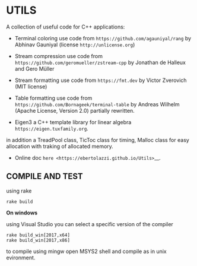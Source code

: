 UTILS
=====

A collection of useful code for C++ applications:

- Terminal coloring use code from `https://github.com/agauniyal/rang` by Abhinav Gauniyal (license `http://unlicense.org`)

- Stream compression use code from `https://github.com/geromueller/zstream-cpp` by Jonathan de Halleux and Gero Müller

- Stream formatting use code from  `https://fmt.dev` by Victor Zverovich (MIT license)

- Table formatting use code from  `https://github.com/Bornageek/terminal-table` by Andreas Wilhelm (Apache License, Version 2.0) partially rewritten.

- Eigen3 a C++ template library for linear algebra `https://eigen.tuxfamily.org`.

in addition a TreadPool class, TicToc class for timing, Malloc
class for easy allocation with traking of allocated memory.

- Online doc `here <https://ebertolazzi.github.io/Utils>`__.

COMPILE AND TEST
----------------

using rake

```
rake build
```

**On windows**

using Visual Studio you can select a specific version of the
compiler

```
rake build_win[2017,x64]
rake build_win[2017,x86]
```

to compile using mingw open MSYS2 shell and compile as in unix evironment.
